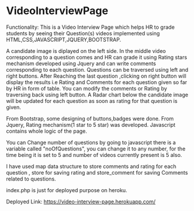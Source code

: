 # VideoInterviewPage

Functionality:
This is a Video Interview Page which helps HR to grade students by seeing their Question(s) videos implemented using HTML,CSS,JAVASCRIPT,JQUERY,BOOTSTRAP.

A candidate image is diplayed on the left side. In the middle video corresponding to a question comes and HR can grade it using Rating stars mechanism developed using Jquery
and can write comments corresponding to each question. Questions can be traversed using left and right buttons. After Reaching the last question ,clicking on right button 
will display the results i.e Rating and Comments for each question given so far by HR in form of table. You can modify the comments or Rating by traversing back using left button.
A Radar chart below the candidate image will be updated for each question as soon as rating for that question is given.

From Bootstrap, some designing of buttons,badges were done.
From Jquery, Rating mechanism(1 star to 5 star) was developed.
Javascript contains whole logic of the page.

You can Change number of questions by going to javascript there is a variable called "noOfQuestions", you can change it to any number, for the time being it is set to 5
and number of videos currently present is 5 also.

I have used map data structure to store comments and rating for each question , store for saving rating and store_comment for saving Comments related to questions.

index.php is just for deployed purpose on heroku.

Deployed Link: https://video-interview-page.herokuapp.com/
